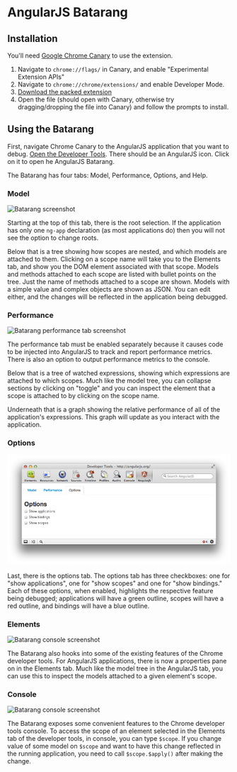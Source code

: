 # AngularJS Batarang

## Installation
You'll need [Google Chrome Canary](https://tools.google.com/dlpage/chromesxs) to use the extension.


1.  Navigate to `chrome://flags/` in Canary, and enable "Experimental Extension APIs"
2.  Navigate to `chrome://chrome/extensions/` and enable Developer Mode.
3.  [Download the packed extension](https://github.com/downloads/angular/angularjs-batarang/angularjs-batarang.crx)
4.  Open the file (should open with Canary, otherwise try dragging/dropping the file into Canary) and follow the prompts to install.

## Using the Batarang
First, navigate Chrome Canary to the AngularJS application that you want to debug. [Open the Developer Tools](https://developers.google.com/chrome-developer-tools/docs/overview#access). There should be an AngularJS icon. Click on it to open he AngularJS Batarang.


The Batarang has four tabs: Model, Performance, Options, and Help.

### Model
![Batarang screenshot](https://github.com/angular/angularjs-batarang/raw/master/img/model-tree.png)

Starting at the top of this tab, there is the root selection. If the application has only one `ng-app` declaration (as most applications do) then you will not see the option to change roots.

Below that is a tree showing how scopes are nested, and which models are attached to them. Clicking on a scope name will take you to the Elements tab, and show you the DOM element associated with that scope. Models and methods attached to each scope are listed with bullet points on the tree. Just the name of methods attached to a scope are shown. Models with a simple value and complex objects are shown as JSON. You can edit either, and the changes will be reflected in the application being debugged.


### Performance
![Batarang performance tab screenshot](https://github.com/angular/angularjs-batarang/raw/master/img/performance.png)

The performance tab must be enabled separately because it causes code to be injected into AngularJS to track and report performance metrics. There is also an option to output performance metrics to the console.

Below that is a tree of watched expressions, showing which expressions are attached to which scopes. Much like the model tree, you can collapse sections by clicking on "toggle" and you can inspect the element that a scope is attached to by clicking on the scope name.

Underneath that is a graph showing the relative performance of all of the application's expressions. This graph will update as you interact with the application.

### Options
![Batarang options tab screenshot](https://github.com/angular/angularjs-batarang/raw/master/img/options.png)

Last, there is the options tab. The options tab has three checkboxes: one for "show applications", one for "show scopes" and one for "show bindings." Each of these options, when enabled, highlights the respective feature being debugged; applications will have a green outline, scopes will have a red outline, and bindings will have a blue outline.

### Elements
![Batarang console screenshot](https://github.com/angular/angularjs-batarang/raw/master/img/inspect.png)

The Batarang also hooks into some of the existing features of the Chrome developer tools. For AngularJS applications, there is now a properties pane on in the Elements tab. Much like the model tree in the AngularJS tab, you can use this to inspect the models attached to a given element's scope.

### Console
![Batarang console screenshot](https://github.com/angular/angularjs-batarang/raw/master/img/console.png)

The Batarang exposes some convenient features to the Chrome developer tools console. To access the scope of an element selected in the Elements tab of the developer tools, in console, you can type `$scope`. If you change value of some model on `$scope` and want to have this change reflected in the running application, you need to call `$scope.$apply()` after making the change.
